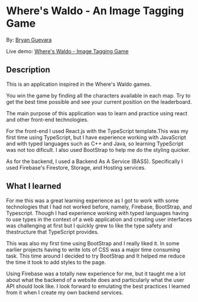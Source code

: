 # Where's Waldo - An Image Tagging Game

By: [Bryan Guevara](https://github.com/Guevara-Bryan 'Github')

Live demo: [Where&#39;s Waldo - Image Tagging Game](https://wheres-waldo-ba1ab.web.app/ 'live demo')

## Description

This is an application inspired in the Where's Waldo games.

You win the game by finding all the characters available in each map. Try to get the best time possible and see your current position on the leaderboard.

The main purpose of this application was to learn and practice using react and other front-end technologies.

For the front-end I used React.js with the TypeScript template.This was my first time using TypeScript, but I have experience working with JavaScript and with typed languages such as C++ and Java, so learning TypeScript was not too dificult. I also used BootStrap to help me do the styling quicker.

As for the backend, I used a Backend As A Service (BASS). Specifically I used Firebase's Firestore, Storage, and Hosting services.

## What I learned

For me this was a great learning experience as I got to work with some technologies that I had not worked before, namely, Firebase, BootStrap, and Typescript. Though I had experience working with typed languages having to use types in the context of a web application and creating user interfaces was challenging at first but I quickly grew to like the type safety and thestructure that TypeScript provides.

This was also my first time using BootStrap and I really liked it. In some earlier projects having to write lots of CSS was a major time consuming task. This time around I decided to try BootStrap and It helped me reduce the time it took to add styles to the page.

Using Firebase was a totally new experience for me, but it taught me a lot about what the backend of a website does and particularly what the user API should look like. I look forward to emulating the best practices I learned from it when I create my own backend services.
